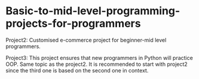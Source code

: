 # Basic-to-mid-level-programming-projects-for-programmers

Project2: Customised  e-commerce project for beginner-mid level programmers.

Project3: This project ensures that new programmers in Python will practice OOP. Same topic as the project2. It is recommended to start with project2 since the third one is based on the second one in context.
